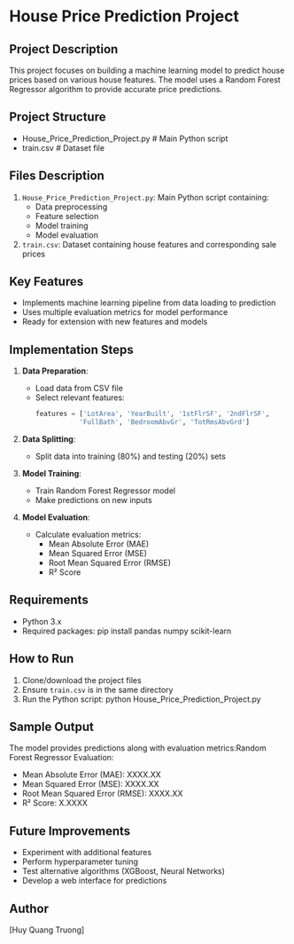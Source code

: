 # House Price Prediction Project

## Project Description
This project focuses on building a machine learning model to predict house prices based on various house features. The model uses a Random Forest Regressor algorithm to provide accurate price predictions.

## Project Structure
- House_Price_Prediction_Project.py # Main Python script
- train.csv # Dataset file

## Files Description
1. `House_Price_Prediction_Project.py`: Main Python script containing:
   - Data preprocessing
   - Feature selection
   - Model training
   - Model evaluation
2. `train.csv`: Dataset containing house features and corresponding sale prices

## Key Features
- Implements machine learning pipeline from data loading to prediction
- Uses multiple evaluation metrics for model performance
- Ready for extension with new features and models

## Implementation Steps
1. **Data Preparation**:
   - Load data from CSV file
   - Select relevant features:
     ```python
     features = ['LotArea', 'YearBuilt', '1stFlrSF', '2ndFlrSF', 
                'FullBath', 'BedroomAbvGr', 'TotRmsAbvGrd']
     ```

2. **Data Splitting**:
   - Split data into training (80%) and testing (20%) sets

3. **Model Training**:
   - Train Random Forest Regressor model
   - Make predictions on new inputs

4. **Model Evaluation**:
   - Calculate evaluation metrics:
     - Mean Absolute Error (MAE)
     - Mean Squared Error (MSE)
     - Root Mean Squared Error (RMSE)
     - R² Score

## Requirements
- Python 3.x
- Required packages: pip install pandas numpy scikit-learn

## How to Run
1. Clone/download the project files
2. Ensure `train.csv` is in the same directory
3. Run the Python script: python House_Price_Prediction_Project.py

## Sample Output
The model provides predictions along with evaluation metrics:Random Forest Regressor Evaluation:
- Mean Absolute Error (MAE): XXXX.XX
- Mean Squared Error (MSE): XXXX.XX
- Root Mean Squared Error (RMSE): XXXX.XX
- R² Score: X.XXXX

## Future Improvements
- Experiment with additional features
- Perform hyperparameter tuning
- Test alternative algorithms (XGBoost, Neural Networks)
- Develop a web interface for predictions

## Author
[Huy Quang Truong]

